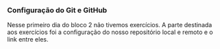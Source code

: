 ### Configuração do Git e GitHub ###

Nesse primeiro dia do bloco 2 não tivemos exercícios. A parte destinada aos exercícios foi a configuração do nosso repositório local e remoto e o link entre eles.